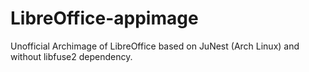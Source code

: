 # LibreOffice-appimage
Unofficial Archimage of LibreOffice based on JuNest (Arch Linux) and without libfuse2 dependency.

